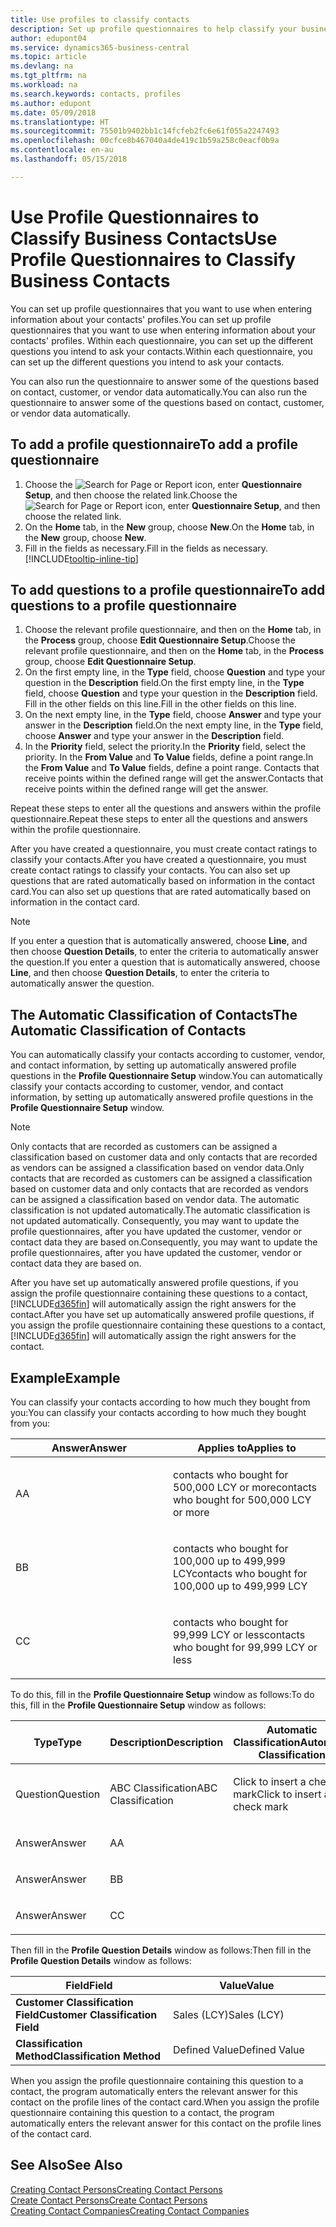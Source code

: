 ```yaml
---
title: Use profiles to classify contacts
description: Set up profile questionnaires to help classify your business contacts
author: edupont04
ms.service: dynamics365-business-central
ms.topic: article
ms.devlang: na
ms.tgt_pltfrm: na
ms.workload: na
ms.search.keywords: contacts, profiles
ms.author: edupont
ms.date: 05/09/2018
ms.translationtype: HT
ms.sourcegitcommit: 75501b9402bb1c14fcfeb2fc6e61f055a2247493
ms.openlocfilehash: 00cfce8b467040a4de419c1b59a258c0eacf0b9a
ms.contentlocale: en-au
ms.lasthandoff: 05/15/2018

---
```


# <a name="use-profile-questionnaires-to-classify-business-contacts"></a><span data-ttu-id="0ff17-103">Use Profile Questionnaires to Classify Business Contacts</span><span class="sxs-lookup"><span data-stu-id="0ff17-103">Use Profile Questionnaires to Classify Business Contacts</span></span>
<span data-ttu-id="0ff17-104">You can set up profile questionnaires that you want to use when entering information about your contacts' profiles.</span><span class="sxs-lookup"><span data-stu-id="0ff17-104">You can set up profile questionnaires that you want to use when entering information about your contacts' profiles.</span></span> <span data-ttu-id="0ff17-105">Within each questionnaire, you can set up the different questions you intend to ask your contacts.</span><span class="sxs-lookup"><span data-stu-id="0ff17-105">Within each questionnaire, you can set up the different questions you intend to ask your contacts.</span></span>  

<span data-ttu-id="0ff17-106">You can also run the questionnaire to answer some of the questions based on contact, customer, or vendor data automatically.</span><span class="sxs-lookup"><span data-stu-id="0ff17-106">You can also run the questionnaire to answer some of the questions based on contact, customer, or vendor data automatically.</span></span>  

## <a name="to-add-a-profile-questionnaire"></a><span data-ttu-id="0ff17-107">To add a profile questionnaire</span><span class="sxs-lookup"><span data-stu-id="0ff17-107">To add a profile questionnaire</span></span>
1.  <span data-ttu-id="0ff17-108">Choose the ![Search for Page or Report](media/ui-search/search_small.png "Search for Page or Report icon") icon, enter **Questionnaire Setup**, and then choose the related link.</span><span class="sxs-lookup"><span data-stu-id="0ff17-108">Choose the ![Search for Page or Report](media/ui-search/search_small.png "Search for Page or Report icon") icon, enter **Questionnaire Setup**, and then choose the related link.</span></span>  
2.  <span data-ttu-id="0ff17-109">On the **Home** tab, in the **New** group, choose **New**.</span><span class="sxs-lookup"><span data-stu-id="0ff17-109">On the **Home** tab, in the **New** group, choose **New**.</span></span>  
3.  <span data-ttu-id="0ff17-110">Fill in the fields as necessary.</span><span class="sxs-lookup"><span data-stu-id="0ff17-110">Fill in the fields as necessary.</span></span> [!INCLUDE[tooltip-inline-tip](includes/tooltip-inline-tip_md.md)]  

## <a name="to-add-questions-to-a-profile-questionnaire"></a><span data-ttu-id="0ff17-111">To add questions to a profile questionnaire</span><span class="sxs-lookup"><span data-stu-id="0ff17-111">To add questions to a profile questionnaire</span></span>
1.  <span data-ttu-id="0ff17-112">Choose the relevant profile questionnaire, and then on the **Home** tab, in the **Process** group, choose **Edit Questionnaire Setup**.</span><span class="sxs-lookup"><span data-stu-id="0ff17-112">Choose the relevant profile questionnaire, and then on the **Home** tab, in the **Process** group, choose **Edit Questionnaire Setup**.</span></span>  
2.  <span data-ttu-id="0ff17-113">On the first empty line, in the **Type** field, choose **Question** and type your question in the **Description** field.</span><span class="sxs-lookup"><span data-stu-id="0ff17-113">On the first empty line, in the **Type** field, choose **Question** and type your question in the **Description** field.</span></span> <span data-ttu-id="0ff17-114">Fill in the other fields on this line.</span><span class="sxs-lookup"><span data-stu-id="0ff17-114">Fill in the other fields on this line.</span></span>  
3.  <span data-ttu-id="0ff17-115">On the next empty line, in the **Type** field, choose **Answer** and type your answer in the **Description** field.</span><span class="sxs-lookup"><span data-stu-id="0ff17-115">On the next empty line, in the **Type** field, choose **Answer** and type your answer in the **Description** field.</span></span>  
4.  <span data-ttu-id="0ff17-116">In the **Priority** field, select the priority.</span><span class="sxs-lookup"><span data-stu-id="0ff17-116">In the **Priority** field, select the priority.</span></span> <span data-ttu-id="0ff17-117">In the **From Value** and **To Value** fields, define a point range.</span><span class="sxs-lookup"><span data-stu-id="0ff17-117">In the **From Value** and **To Value** fields, define a point range.</span></span> <span data-ttu-id="0ff17-118">Contacts that receive points within the defined range will get the answer.</span><span class="sxs-lookup"><span data-stu-id="0ff17-118">Contacts that receive points within the defined range will get the answer.</span></span>  

<span data-ttu-id="0ff17-119">Repeat these steps to enter all the questions and answers within the profile questionnaire.</span><span class="sxs-lookup"><span data-stu-id="0ff17-119">Repeat these steps to enter all the questions and answers within the profile questionnaire.</span></span>

<span data-ttu-id="0ff17-120">After you have created a questionnaire, you must create contact ratings to classify your contacts.</span><span class="sxs-lookup"><span data-stu-id="0ff17-120">After you have created a questionnaire, you must create contact ratings to classify your contacts.</span></span> <span data-ttu-id="0ff17-121">You can also set up questions that are rated automatically based on information in the contact card.</span><span class="sxs-lookup"><span data-stu-id="0ff17-121">You can also set up questions that are rated automatically based on information in the contact card.</span></span>  

> [!NOTE]
> <span data-ttu-id="0ff17-122">If you enter a question that is automatically answered, choose <STRONG>Line</STRONG>, and then choose <STRONG>Question Details</STRONG>, to enter the criteria to automatically answer the question.</span><span class="sxs-lookup"><span data-stu-id="0ff17-122">If you enter a question that is automatically answered, choose <STRONG>Line</STRONG>, and then choose <STRONG>Question Details</STRONG>, to enter the criteria to automatically answer the question.</span></span>

## <a name="the-automatic-classification-of-contacts"></a><span data-ttu-id="0ff17-123">The Automatic Classification of Contacts</span><span class="sxs-lookup"><span data-stu-id="0ff17-123">The Automatic Classification of Contacts</span></span>
<span data-ttu-id="0ff17-124">You can automatically classify your contacts according to customer, vendor, and contact information, by setting up automatically answered profile questions in the **Profile Questionnaire Setup** window.</span><span class="sxs-lookup"><span data-stu-id="0ff17-124">You can automatically classify your contacts according to customer, vendor, and contact information, by setting up automatically answered profile questions in the **Profile Questionnaire Setup** window.</span></span>  

> [!NOTE]
> <span data-ttu-id="0ff17-125">Only contacts that are recorded as customers can be assigned a classification based on customer data and only contacts that are recorded as vendors can be assigned a classification based on vendor data.</span><span class="sxs-lookup"><span data-stu-id="0ff17-125">Only contacts that are recorded as customers can be assigned a classification based on customer data and only contacts that are recorded as vendors can be assigned a classification based on vendor data.</span></span> <span data-ttu-id="0ff17-126">The automatic classification is not updated automatically.</span><span class="sxs-lookup"><span data-stu-id="0ff17-126">The automatic classification is not updated automatically.</span></span> <span data-ttu-id="0ff17-127">Consequently, you may want to update the profile questionnaires, after you have updated the customer, vendor or contact data they are based on.</span><span class="sxs-lookup"><span data-stu-id="0ff17-127">Consequently, you may want to update the profile questionnaires, after you have updated the customer, vendor or contact data they are based on.</span></span>  

<span data-ttu-id="0ff17-128">After you have set up automatically answered profile questions, if you assign the profile questionnaire containing these questions to a contact, [!INCLUDE[d365fin](includes/d365fin_md.md)] will automatically assign the right answers for the contact.</span><span class="sxs-lookup"><span data-stu-id="0ff17-128">After you have set up automatically answered profile questions, if you assign the profile questionnaire containing these questions to a contact, [!INCLUDE[d365fin](includes/d365fin_md.md)] will automatically assign the right answers for the contact.</span></span>  

## <a name="example"></a><span data-ttu-id="0ff17-129">Example</span><span class="sxs-lookup"><span data-stu-id="0ff17-129">Example</span></span>
<span data-ttu-id="0ff17-130">You can classify your contacts according to how much they bought from you:</span><span class="sxs-lookup"><span data-stu-id="0ff17-130">You can classify your contacts according to how much they bought from you:</span></span>

<table>
<colgroup>
<col style="width: 50%" />
<col style="width: 50%" />
</colgroup>
<thead>
<tr class="header">
<th><span data-ttu-id="0ff17-131"><strong>Answer</strong></span><span class="sxs-lookup"><span data-stu-id="0ff17-131"><strong>Answer</strong></span></span></th>
<th><span data-ttu-id="0ff17-132"><strong>Applies to</strong></span><span class="sxs-lookup"><span data-stu-id="0ff17-132"><strong>Applies to</strong></span></span></th>
</tr>
</thead>
<tbody>
<tr class="odd">
<td><p><span data-ttu-id="0ff17-133">A</span><span class="sxs-lookup"><span data-stu-id="0ff17-133">A</span></span></p></td>
<td><p><span data-ttu-id="0ff17-134">contacts who bought for 500,000 LCY or more</span><span class="sxs-lookup"><span data-stu-id="0ff17-134">contacts who bought for 500,000 LCY or more</span></span></p></td>
</tr>
<tr class="even">
<td><p><span data-ttu-id="0ff17-135">B</span><span class="sxs-lookup"><span data-stu-id="0ff17-135">B</span></span></p></td>
<td><p><span data-ttu-id="0ff17-136">contacts who bought for 100,000 up to 499,999 LCY</span><span class="sxs-lookup"><span data-stu-id="0ff17-136">contacts who bought for 100,000 up to 499,999 LCY</span></span></p></td>
</tr>
<tr class="odd">
<td><p><span data-ttu-id="0ff17-137">C</span><span class="sxs-lookup"><span data-stu-id="0ff17-137">C</span></span></p></td>
<td><p><span data-ttu-id="0ff17-138">contacts who bought for 99,999 LCY or less</span><span class="sxs-lookup"><span data-stu-id="0ff17-138">contacts who bought for 99,999 LCY or less</span></span></p></td>
</tr>
</tbody>
</table>

<span data-ttu-id="0ff17-139">To do this, fill in the **Profile Questionnaire Setup** window as follows:</span><span class="sxs-lookup"><span data-stu-id="0ff17-139">To do this, fill in the **Profile Questionnaire Setup** window as follows:</span></span>


<table>
<colgroup>
<col style="width: 20%" />
<col style="width: 20%" />
<col style="width: 20%" />
<col style="width: 20%" />
<col style="width: 20%" />
</colgroup>
<thead>
<tr class="header">
<th><span data-ttu-id="0ff17-140"><strong>Type</strong></span><span class="sxs-lookup"><span data-stu-id="0ff17-140"><strong>Type</strong></span></span></th>
<th><span data-ttu-id="0ff17-141"><strong>Description</strong></span><span class="sxs-lookup"><span data-stu-id="0ff17-141"><strong>Description</strong></span></span></th>
<th><span data-ttu-id="0ff17-142"><strong>Automatic Classification</strong></span><span class="sxs-lookup"><span data-stu-id="0ff17-142"><strong>Automatic Classification</strong></span></span></th>
<th><span data-ttu-id="0ff17-143"><strong>From Value</strong></span><span class="sxs-lookup"><span data-stu-id="0ff17-143"><strong>From Value</strong></span></span></th>
<th><span data-ttu-id="0ff17-144"><strong>To Value</strong></span><span class="sxs-lookup"><span data-stu-id="0ff17-144"><strong>To Value</strong></span></span></th>
</tr>
</thead>
<tbody>
<tr class="odd">
<td><p><span data-ttu-id="0ff17-145">Question</span><span class="sxs-lookup"><span data-stu-id="0ff17-145">Question</span></span></p></td>
<td><p><span data-ttu-id="0ff17-146">ABC Classification</span><span class="sxs-lookup"><span data-stu-id="0ff17-146">ABC Classification</span></span></p></td>
<td><p><span data-ttu-id="0ff17-147">Click to insert a check mark</span><span class="sxs-lookup"><span data-stu-id="0ff17-147">Click to insert a check mark</span></span></p></td>
<td><p> </p></td>
<td><p> </p></td>
</tr>
<tr class="even">
<td><p><span data-ttu-id="0ff17-148">Answer</span><span class="sxs-lookup"><span data-stu-id="0ff17-148">Answer</span></span></p></td>
<td><p><span data-ttu-id="0ff17-149">A</span><span class="sxs-lookup"><span data-stu-id="0ff17-149">A</span></span></p></td>
<td><p> </p></td>
<td><p><span data-ttu-id="0ff17-150">500,000</span><span class="sxs-lookup"><span data-stu-id="0ff17-150">500,000</span></span></p></td>
<td><p> </p></td>
</tr>
<tr class="odd">
<td><p><span data-ttu-id="0ff17-151">Answer</span><span class="sxs-lookup"><span data-stu-id="0ff17-151">Answer</span></span></p></td>
<td><p><span data-ttu-id="0ff17-152">B</span><span class="sxs-lookup"><span data-stu-id="0ff17-152">B</span></span></p></td>
<td><p> </p></td>
<td><p><span data-ttu-id="0ff17-153">100,000</span><span class="sxs-lookup"><span data-stu-id="0ff17-153">100,000</span></span></p></td>
<td><p><span data-ttu-id="0ff17-154">499,999</span><span class="sxs-lookup"><span data-stu-id="0ff17-154">499,999</span></span></p></td>
</tr>
<tr class="even">
<td><p><span data-ttu-id="0ff17-155">Answer</span><span class="sxs-lookup"><span data-stu-id="0ff17-155">Answer</span></span></p></td>
<td><p><span data-ttu-id="0ff17-156">C</span><span class="sxs-lookup"><span data-stu-id="0ff17-156">C</span></span></p></td>
<td><p> </p></td>
<td><p> </p></td>
<td><p><span data-ttu-id="0ff17-157">99,999</span><span class="sxs-lookup"><span data-stu-id="0ff17-157">99,999</span></span></p></td>
</tr>
</tbody>
</table>

<span data-ttu-id="0ff17-158">Then fill in the **Profile Question Details** window as follows:</span><span class="sxs-lookup"><span data-stu-id="0ff17-158">Then fill in the **Profile Question Details** window as follows:</span></span>
<table>
<colgroup>
<col style="width: 50%" />
<col style="width: 50%" />
</colgroup>
<thead>
<tr class="header">
<th><span data-ttu-id="0ff17-159"><strong>Field</strong></span><span class="sxs-lookup"><span data-stu-id="0ff17-159"><strong>Field</strong></span></span></th>
<th><span data-ttu-id="0ff17-160"><strong>Value</strong></span><span class="sxs-lookup"><span data-stu-id="0ff17-160"><strong>Value</strong></span></span></th>
</tr>
</thead>
<tbody>
<tr>
<td><span data-ttu-id="0ff17-161"><strong>Customer Classification Field</strong></span><span class="sxs-lookup"><span data-stu-id="0ff17-161"><strong>Customer Classification Field</strong></span></span></td>
<td><span data-ttu-id="0ff17-162"><emphasis>Sales (LCY)</emphasis></span><span class="sxs-lookup"><span data-stu-id="0ff17-162"><emphasis>Sales (LCY)</emphasis></span></span></td>
</tr>
<tr>
<td><span data-ttu-id="0ff17-163"><strong>Classification Method</strong></span><span class="sxs-lookup"><span data-stu-id="0ff17-163"><strong>Classification Method</strong></span></span></td>
<td><span data-ttu-id="0ff17-164"><emphasis>Defined Value</emphasis></span><span class="sxs-lookup"><span data-stu-id="0ff17-164"><emphasis>Defined Value</emphasis></span></span></td>
</tr>
</tbody>
</table>

<span data-ttu-id="0ff17-165">When you assign the profile questionnaire containing this question to a contact, the program automatically enters the relevant answer for this contact on the profile lines of the contact card.</span><span class="sxs-lookup"><span data-stu-id="0ff17-165">When you assign the profile questionnaire containing this question to a contact, the program automatically enters the relevant answer for this contact on the profile lines of the contact card.</span></span>

## <a name="see-also"></a><span data-ttu-id="0ff17-166">See Also</span><span class="sxs-lookup"><span data-stu-id="0ff17-166">See Also</span></span>
[<span data-ttu-id="0ff17-167">Creating Contact Persons</span><span class="sxs-lookup"><span data-stu-id="0ff17-167">Creating Contact Persons</span></span>](marketing-create-contact-persons.md)  
[<span data-ttu-id="0ff17-168">Create Contact Persons</span><span class="sxs-lookup"><span data-stu-id="0ff17-168">Create Contact Persons</span></span>](marketing-how-create-contact-persons.md)  
[<span data-ttu-id="0ff17-169">Creating Contact Companies</span><span class="sxs-lookup"><span data-stu-id="0ff17-169">Creating Contact Companies</span></span>](marketing-create-contact-companies.md)  


